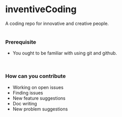 # inventiveCoding
A coding repo for innovative and creative people.
<br>
<br>

### Prerequisite
 - You ought to be familiar with using git and github.
<br>

### How can you contribute
 - Working on open issues
 - Finding issues
 - New feature suggestions
 - Doc writing
 - New problem suggestions
 <br>
 
 
